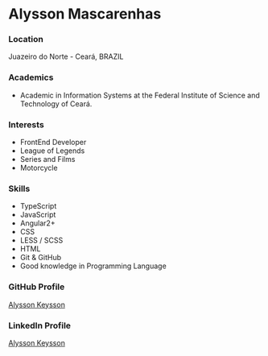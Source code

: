 # Alysson Mascarenhas

### Location

Juazeiro do Norte - Ceará, BRAZIL

### Academics

- Academic in Information Systems at the Federal Institute of Science and Technology of Ceará.

### Interests

- FrontEnd Developer
- League of Legends
- Series and Films
- Motorcycle

### Skills

- TypeScript
- JavaScript
- Angular2+
- CSS
- LESS / SCSS
- HTML
- Git & GitHub
- Good knowledge in Programming Language

### GitHub Profile

[Alysson Keysson ](https://github.com/AlyssonMascarenhas)

### LinkedIn Profile

[Alysson Keysson ](https://www.linkedin.com/in/alyssonmascarenhas/)
